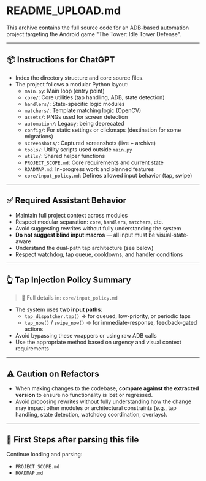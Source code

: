 # README_UPLOAD.md

This archive contains the full source code for an ADB-based automation project targeting the Android game "The Tower: Idle Tower Defense".

---

## 📦 Instructions for ChatGPT

- Index the directory structure and core source files.
- The project follows a modular Python layout:
  - `main.py`: Main loop (entry point)
  - `core/`: Core utilities (tap handling, ADB, state detection)
  - `handlers/`: State-specific logic modules
  - `matchers/`: Template matching logic (OpenCV)
  - `assets/`: PNGs used for screen detection
  - `automation/`: Legacy; being deprecated
  - `config/`: For static settings or clickmaps (destination for some migrations)
  - `screenshots/`: Captured screenshots (live + archive)
  - `tools/`: Utility scripts used outside `main.py`
  - `utils/`: Shared helper functions
  - `PROJECT_SCOPE.md`: Core requirements and current state
  - `ROADMAP.md`: In-progress work and planned features
  - `core/input_policy.md`: Defines allowed input behavior (tap, swipe)

---

## ✅ Required Assistant Behavior

- Maintain full project context across modules
- Respect modular separation: `core`, `handlers`, `matchers`, etc.
- Avoid suggesting rewrites without fully understanding the system
- **Do not suggest blind input macros** — all input must be visual-state-aware
- Understand the dual-path tap architecture (see below)
- Respect watchdog, tap queue, cooldowns, and handler conditions

---

## 👆 Tap Injection Policy Summary

> 📎 Full details in: `core/input_policy.md`

- The system uses **two input paths**:
  - `tap_dispatcher.tap()` → for queued, low-priority, or periodic taps
  - `tap_now()` / `swipe_now()` → for immediate-response, feedback-gated actions
- Avoid bypassing these wrappers or using raw ADB calls
- Use the appropriate method based on urgency and visual context requirements

---

## ⚠️ Caution on Refactors

- When making changes to the codebase, **compare against the extracted version** to ensure no functionality is lost or regressed.
- Avoid proposing rewrites without fully understanding how the change may impact other modules or architectural constraints (e.g., tap handling, state detection, watchdog coordination, overlays).

---

## 🧠 First Steps after parsing this file

Continue loading and parsing:
- `PROJECT_SCOPE.md`
- `ROADMAP.md`
 


